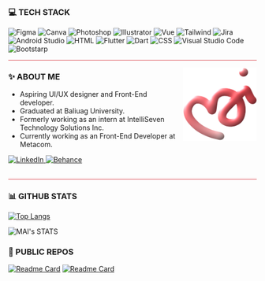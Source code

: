 
### 💻 TECH STACK 
<p>
  <img alt="Figma" src="https://img.shields.io/badge/Figma-D93F48?style=for-the-badge&logo=figma&logoColor=white"/>
  
  <img alt="Canva" src="https://img.shields.io/badge/Canva-D93F48.svg?&style=for-the-badge&logo=Canva&logoColor=white"/>
  
  <img alt="Photoshop" src="https://img.shields.io/badge/Photoshop-D93F48?style=for-the-badge&logo=Adobe%20Photoshop&logoColor=white"/>
    
  <img alt="Illustrator" src="https://img.shields.io/badge/Illustrator-D93F48?style=for-the-badge&logo=adobe%20illustrator&logoColor=white"/>

<img alt="Vue" src="https://img.shields.io/badge/Vue.js-D93F48?style=for-the-badge&logo=vue.js&logoColor=white"/>

<img alt="Tailwind" src="https://img.shields.io/badge/Tailwind_CSS-FF757D?style=for-the-badge&logo=tailwind-css&logoColor=white"/>
    
  <img alt="Jira" src="https://img.shields.io/badge/Jira-FF757D?style=for-the-badge&logo=Jira&logoColor=white"/>

  <img alt="Android Studio" src="https://img.shields.io/badge/Android_Studio-FF757D?style=for-the-badge&logo=android-studio&logoColor=white"/>
  
  <img alt="HTML" src="https://img.shields.io/badge/HTML-FF757D?style=for-the-badge&logo=html5&logoColor=white"/>

 <img alt="Flutter" src="https://img.shields.io/badge/Flutter-FF757D?style=for-the-badge&logo=flutter&logoColor=white"/>

 <img alt="Dart" src="https://img.shields.io/badge/Dart-FFEBEB?style=for-the-badge&logo=dart&logoColor=D93F48"/>
 
  <img alt="CSS" src="https://img.shields.io/badge/CSS-FFEBEB?&style=for-the-badge&logo=css3&logoColor=D93F48"/>
    
  <img alt="Visual Studio Code" src="https://img.shields.io/badge/Visual_Studio-FFEBEB?style=for-the-badge&logo=visual%20studio&logoColor=D93F48"/>
    
  <img alt="Bootstarp" src="https://img.shields.io/badge/Bootstrap-FFEBEB?style=for-the-badge&logo=bootstrap%20&logoColor=D93F48"/>
</p>

<hr style="background-color:#D93F48">

<img align="right" alt="PNG" src="./logo2.png" width="150" height = "150"/>

### ✨ ABOUT ME

- Aspiring UI/UX designer and Front-End developer.
- Graduated at Baliuag University.
- Formerly working as an intern at IntelliSeven Technology Solutions Inc.
- Currently working as an Front-End Developer at Metacom.

<a href="https://www.linkedin.com/in/mai-sanchez/" alt="">
<img alt="LinkedIn" src="https://img.shields.io/badge/LinkedIn-D93F48?style=for-the-badge&logo=linkedin&logoColor=white"/>
</a>

<a href="https://www.behance.net/maisanchez" alt="">
<img alt="Behance" src="https://img.shields.io/badge/-Behance-D93F48?style=for-the-badge&logo=behance&logoColor=white"/>
</a>
<br/><br/>

<hr style="background-color:#D93F48">

### 📊 GITHUB STATS 

[![Top
Langs](https://github-readme-stats.vercel.app/api/top-langs/?username=michinnn&theme=rose)](https://github.com/michinnn)

![MAI's STATS](https://github-readme-stats.vercel.app/api?username=michinnn&show_icons=true&theme=rose)


### 📁 PUBLIC REPOS 

[![Readme Card](https://github-readme-stats.vercel.app/api/pin/?username=michinnn&repo=MAI&theme=rose)](https://github.com/michinnn/MAI)
[![Readme Card](https://github-readme-stats.vercel.app/api/pin/?username=michinnn&repo=PetAdoption&theme=rose)](https://github.com/michinnn/PetAdoption)
